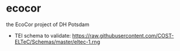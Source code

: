 # ecocor
the EcoCor project of DH Potsdam

* TEI schema to validate: https://raw.githubusercontent.com/COST-ELTeC/Schemas/master/eltec-1.rng
